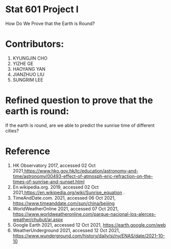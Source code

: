 # Stat 601 Project I
How Do We Prove that the Earth is Round?

# Contributors:
1. KYUNGJIN CHO
2. YIZHE GE
3. HAOYANG YAN
4. JIANZHUO LIU
5. SUNGRIM LEE

# Refined question to prove that the earth is round:
If the earth is round, are we able to predict the sunrise time of different cities?

# Reference
1. HK Observatory 2017, accessed 02 Oct 2021,<https://www.hko.gov.hk/tc/education/astronomy-and-time/astronomy/00493-effect-of-atmosph-eric-refraction-on-the-times-of-sunrise-and-sunset.html>
2. En.wikipedia.org. 2019, accessed 02 Oct 2021,https://en.wikipedia.org/wiki/Sunrise_equation .
3. TimeAndDate.com. 2021, accessed 06 Oct 2021, https://www.timeanddate.com/sun/china/beijing
4. WorldWeatherOnline 2021, accessed 07 Oct 2021, https://www.worldweatheronline.com/parque-nacional-los-alerces-weather/chubut/ar.aspx 
5. Google Earth 2021,  accessed 12 Oct 2021, https://earth.google.com/web 
6. WeatherUnderground 2021,  accessed 12 Oct 2021, https://www.wunderground.com/history/daily/sj/ny/ENAS/date/2021-10-10 
